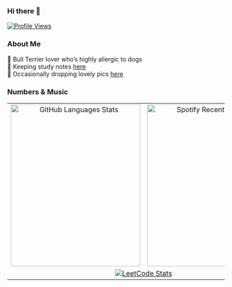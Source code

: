 ### Hi there 👋

[![Profile Views](https://komarev.com/ghpvc/?username=daverbk&color=lightgrey)](https://github.com/daverbk)

### About Me
  
🐶 Bull Terrier lover who’s highly allergic to dogs  
📖 Keeping study notes [here](https://daverbk.github.io/studies/)  
📸 Occasionally dropping lovely pics [here](https://www.instagram.com/dave.rbk/)  

### Numbers & Music

<table align="center">
  <tr>
    <td align="center">
      <a href="https://github.com/daverbk?tab=repositories">
        <img src="https://github-readme-stats.vercel.app/api/top-langs/?username=daverbk&theme=dark&langs_count=6&layout=donut-vertical&border_color=3B3B3B&text_color=CCCCCC&hide=markdown" width="300" height="375" alt="GitHub Languages Stats"/>
      </a>
    </td>
    <td align="center">
      <a href="https://open.spotify.com/user/wi1c1ih20uab1fx1qdculgcln?si=43dafccac7fc4e44">
        <img src="https://spotify-github-profile.kittinanx.com/api/view?uid=wi1c1ih20uab1fx1qdculgcln&cover_image=true&theme=compact&show_offline=false&background_color=121212&interchange=false" width="300" height="375" alt="Spotify Recently Played"/>
      </a>
    </td>
  </tr>
  <tr>
    <td colspan="2" align="center">
      <a href="https://leetcode.com/u/daverbk/">
        <img src="https://leetcard.jacoblin.cool/daverbk?theme=dark&font=Anybody&ext=contest" alt="LeetCode Stats"/>
      </a>
    </td>
  </tr>
</table>
